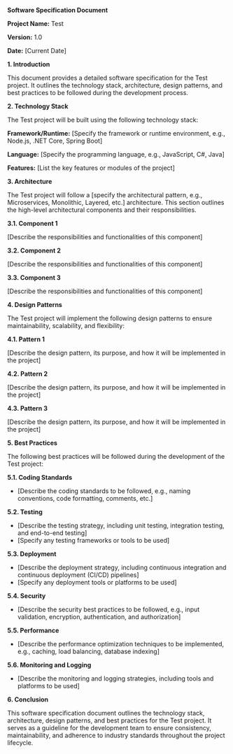 **Software Specification Document**

**Project Name:** Test

**Version:** 1.0

**Date:** [Current Date]

**1. Introduction**

This document provides a detailed software specification for the Test project. It outlines the technology stack, architecture, design patterns, and best practices to be followed during the development process.

**2. Technology Stack**

The Test project will be built using the following technology stack:

**Framework/Runtime:** [Specify the framework or runtime environment, e.g., Node.js, .NET Core, Spring Boot]

**Language:** [Specify the programming language, e.g., JavaScript, C#, Java]

**Features:** [List the key features or modules of the project]

**3. Architecture**

The Test project will follow a [specify the architectural pattern, e.g., Microservices, Monolithic, Layered, etc.] architecture. This section outlines the high-level architectural components and their responsibilities.

**3.1. Component 1**

[Describe the responsibilities and functionalities of this component]

**3.2. Component 2**

[Describe the responsibilities and functionalities of this component]

**3.3. Component 3**

[Describe the responsibilities and functionalities of this component]

**4. Design Patterns**

The Test project will implement the following design patterns to ensure maintainability, scalability, and flexibility:

**4.1. Pattern 1**

[Describe the design pattern, its purpose, and how it will be implemented in the project]

**4.2. Pattern 2**

[Describe the design pattern, its purpose, and how it will be implemented in the project]

**4.3. Pattern 3**

[Describe the design pattern, its purpose, and how it will be implemented in the project]

**5. Best Practices**

The following best practices will be followed during the development of the Test project:

**5.1. Coding Standards**

- [Describe the coding standards to be followed, e.g., naming conventions, code formatting, comments, etc.]

**5.2. Testing**

- [Describe the testing strategy, including unit testing, integration testing, and end-to-end testing]
- [Specify any testing frameworks or tools to be used]

**5.3. Deployment**

- [Describe the deployment strategy, including continuous integration and continuous deployment (CI/CD) pipelines]
- [Specify any deployment tools or platforms to be used]

**5.4. Security**

- [Describe the security best practices to be followed, e.g., input validation, encryption, authentication, and authorization]

**5.5. Performance**

- [Describe the performance optimization techniques to be implemented, e.g., caching, load balancing, database indexing]

**5.6. Monitoring and Logging**

- [Describe the monitoring and logging strategies, including tools and platforms to be used]

**6. Conclusion**

This software specification document outlines the technology stack, architecture, design patterns, and best practices for the Test project. It serves as a guideline for the development team to ensure consistency, maintainability, and adherence to industry standards throughout the project lifecycle.